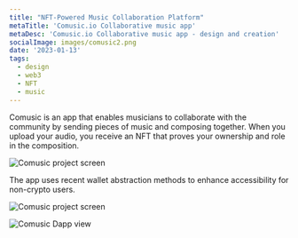 ```yaml
---
title: "NFT-Powered Music Collaboration Platform"
metaTitle: 'Comusic.io Collaborative music app'
metaDesc: 'Comusic.io Collaborative music app - design and creation'
socialImage: images/comusic2.png
date: '2023-01-13'
tags:
  - design
  - web3
  - NFT
  - music
---
```


Comusic is an app that enables musicians to collaborate with the community by sending pieces of music and composing together. When you upload your audio, you receive an NFT that proves your ownership and role in the composition.

![Comusic project screen](/images/ui/comusic/computer1.png "Comusic project screen")

The app uses recent wallet abstraction methods to enhance accessibility for non-crypto users.

![Comusic project screen](/images/ui/comusic/comusic1.png "Comusic project screen")

![Comusic Dapp view](/images/ui/comusic/comusic_video.gif)